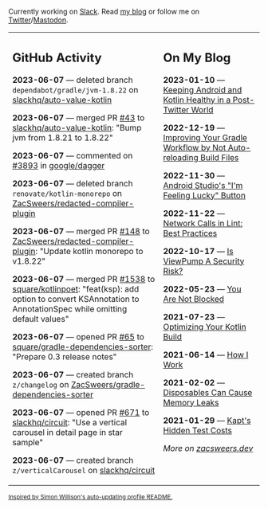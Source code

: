 Currently working on [Slack](https://slack.com/). Read [my blog](https://zacsweers.dev/) or follow me on [Twitter](https://twitter.com/ZacSweers)/[Mastodon](https://hachyderm.io/@ZacSweers).

<table><tr><td valign="top" width="60%">

## GitHub Activity
<!-- githubActivity starts -->
**2023-06-07** — deleted branch `dependabot/gradle/jvm-1.8.22` on [slackhq/auto-value-kotlin](https://github.com/slackhq/auto-value-kotlin)

**2023-06-07** — merged PR [#43](https://github.com/slackhq/auto-value-kotlin/pull/43) to [slackhq/auto-value-kotlin](https://github.com/slackhq/auto-value-kotlin): "Bump jvm from 1.8.21 to 1.8.22"

**2023-06-07** — commented on [#3893](https://github.com/google/dagger/issues/3893#issuecomment-1581712603) in [google/dagger](https://github.com/google/dagger)

**2023-06-07** — deleted branch `renovate/kotlin-monorepo` on [ZacSweers/redacted-compiler-plugin](https://github.com/ZacSweers/redacted-compiler-plugin)

**2023-06-07** — merged PR [#148](https://github.com/ZacSweers/redacted-compiler-plugin/pull/148) to [ZacSweers/redacted-compiler-plugin](https://github.com/ZacSweers/redacted-compiler-plugin): "Update kotlin monorepo to v1.8.22"

**2023-06-07** — merged PR [#1538](https://github.com/square/kotlinpoet/pull/1538) to [square/kotlinpoet](https://github.com/square/kotlinpoet): "feat(ksp): add option to convert KSAnnotation to AnnotationSpec while omitting default values"

**2023-06-07** — opened PR [#65](https://github.com/square/gradle-dependencies-sorter/pull/65) to [square/gradle-dependencies-sorter](https://github.com/square/gradle-dependencies-sorter): "Prepare 0.3 release notes"

**2023-06-07** — created branch `z/changelog` on [ZacSweers/gradle-dependencies-sorter](https://github.com/ZacSweers/gradle-dependencies-sorter)

**2023-06-07** — opened PR [#671](https://github.com/slackhq/circuit/pull/671) to [slackhq/circuit](https://github.com/slackhq/circuit): "Use a vertical carousel in detail page in star sample"

**2023-06-07** — created branch `z/verticalCarousel` on [slackhq/circuit](https://github.com/slackhq/circuit)
<!-- githubActivity ends -->
</td><td valign="top" width="40%">

## On My Blog
<!-- blog starts -->
**2023-01-10** — [Keeping Android and Kotlin Healthy in a Post-Twitter World](https://www.zacsweers.dev/keeping-android-healthy/)

**2022-12-19** — [Improving Your Gradle Workflow by Not Auto-reloading Build Files](https://www.zacsweers.dev/improving-your-workflow-by-not-auto-reloading-build-files/)

**2022-11-30** — [Android Studio's "I'm Feeling Lucky" Button](https://www.zacsweers.dev/android-studios-im-feeling-lucky-button/)

**2022-11-22** — [Network Calls in Lint: Best Practices](https://www.zacsweers.dev/network-calls-in-lint-best-practices/)

**2022-10-17** — [Is ViewPump A Security Risk?](https://www.zacsweers.dev/is-viewpump-a-security-risk/)

**2022-05-23** — [You Are Not Blocked](https://www.zacsweers.dev/you-are-not-blocked/)

**2021-07-23** — [Optimizing Your Kotlin Build](https://www.zacsweers.dev/optimizing-your-kotlin-build/)

**2021-06-14** — [How I Work](https://www.zacsweers.dev/how-i-work/)

**2021-02-02** — [Disposables Can Cause Memory Leaks](https://www.zacsweers.dev/disposables-can-cause-memory-leaks/)

**2021-01-29** — [Kapt's Hidden Test Costs](https://www.zacsweers.dev/kapts-hidden-test-costs/)
<!-- blog ends -->
_More on [zacsweers.dev](https://zacsweers.dev/)_
</td></tr></table>

<sub><a href="https://simonwillison.net/2020/Jul/10/self-updating-profile-readme/">Inspired by Simon Willison's auto-updating profile README.</a></sub>